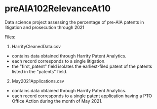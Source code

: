 # preAIA102RelevanceAt10
Data science project assessing the percentage of pre-AIA patents in litigation and prosecution through 2021

Files: 
1. HarrityCleanedData.csv
 - contains data obtained through Harrity Patent Analytics. 
 - each record corresponds to a single litigation. 
 - the "first_patent" field isolates the earliest-filed patent of the patents listed in the "patents" field. 

2. May2021Applications.csv
 - contains data obtained through Harrity Patent Analytics. 
 - each record corresponds to a single patent application having a PTO Office Action during the month of May 2021. 


